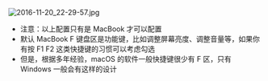
![2016-11-20_22-29-57.jpg](https://openfilecdn.upupmo.com/upupmo-article/mac/basic/mac-system-7-f1-f12.png)

- 注意：以上配置只有是 MacBook 才可以配置
- 默认 MacBook F 键盘区是功能键，比如调整屏幕亮度、调整音量等，如果你有按 F1 F2 这类快捷键的习惯可以考虑勾选
- 但是，根据多年经验，macOS 的软件一般快捷键很少有 F 区，只有 Windows 一般会有这样的设计
